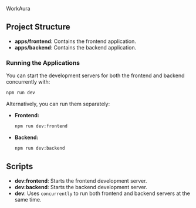 WorkAura

## Project Structure

- **apps/frontend**: Contains the frontend application.
- **apps/backend**: Contains the backend application.

### Running the Applications

You can start the development servers for both the frontend and backend concurrently with:

```bash
npm run dev
```

Alternatively, you can run them separately:

- **Frontend:**
  ```bash
  npm run dev:frontend
  ```
- **Backend:**
  ```bash
  npm run dev:backend
  ```

## Scripts

- **dev:frontend**: Starts the frontend development server.
- **dev:backend**: Starts the backend development server.
- **dev**: Uses `concurrently` to run both frontend and backend servers at the same time.
